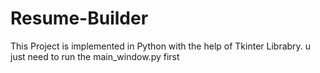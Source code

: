 # Resume-Builder
This Project is implemented in Python with the help of Tkinter Librabry.
u just need to run the main_window.py first
